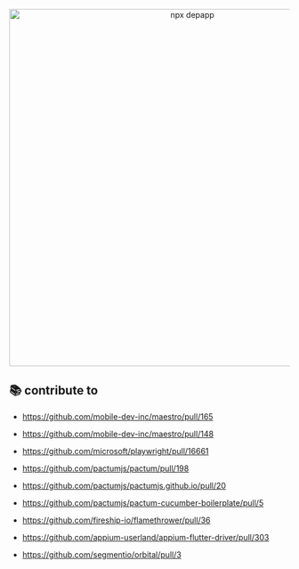 <p align="center">
  <img width="642" alt="npx depapp" src="https://user-images.githubusercontent.com/6134774/117261311-36966080-ae7a-11eb-8431-551d897e7e20.png">
</p>

## :books: contribute to

- https://github.com/mobile-dev-inc/maestro/pull/165

- https://github.com/mobile-dev-inc/maestro/pull/148

- https://github.com/microsoft/playwright/pull/16661

- https://github.com/pactumjs/pactum/pull/198

- https://github.com/pactumjs/pactumjs.github.io/pull/20

- https://github.com/pactumjs/pactum-cucumber-boilerplate/pull/5

- https://github.com/fireship-io/flamethrower/pull/36

- https://github.com/appium-userland/appium-flutter-driver/pull/303

- https://github.com/segmentio/orbital/pull/3
